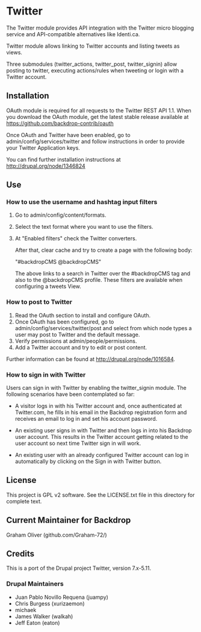 # Twitter

The Twitter module provides API integration with the Twitter micro
blogging service and API-compatible alternatives like Identi.ca.

Twitter module allows linking to Twitter accounts and listing 
tweets as views.

Three submodules (twitter_actions, twitter_post, twitter_signin) 
allow posting to twitter, executing actions/rules when tweeting 
or login with a Twitter account.

## Installation

OAuth module is required for all requests to the Twitter REST API 1.1. 
When you download the OAuth module, get the latest stable release 
available at https://github.com/backdrop-contrib/oauth

Once OAuth and Twitter have been enabled, go to 
admin/config/services/twitter and follow instructions in order
to provide your Twitter Application keys.

You can find further installation instructions at http://drupal.org/node/1346824

## Use

### How to use the username and hashtag input filters

 1. Go to admin/config/content/formats.
 2. Select the text format where you want to use the filters.
 3. At "Enabled filters" check the Twitter converters.

    After that, clear cache and try to create a page with the 
    following body: 

    "#backdropCMS @backdropCMS"

    The above links to a search in Twitter over the #backdropCMS tag 
    and also to the @backdropCMS profile.
    These filters are available when configuring a tweets View.

### How to post to Twitter

 1. Read the OAuth section to install and configure OAuth.
 2. Once OAuth has been configured, go to 
    admin/config/services/twitter/post and select from which
    node types a user may post to Twitter and the default message.
 3. Verify permissions at admin/people/permissions.
 4. Add a Twitter account and try to edit or post content.

 Further information can be found at http://drupal.org/node/1016584.

### How to sign in with Twitter

Users can sign in with Twitter by enabling the twitter_signin module.
The following scenarios have been contemplated so far:

+ A visitor logs in with his Twitter account and, once authenticated 
  at Twitter.com, he fills in his email in the Backdrop registration 
  form and receives an email to log in and set his account password.
  
+ An existing user signs in with Twitter and then logs in into his 
  Backdrop user account. This results in the Twitter account getting 
  related to the user account so next time Twitter sign in will work.
  
+ An existing user with an already configured Twitter account can
  log in automatically by clicking on the Sign in with Twitter button.


## License

This project is GPL v2 software. See the LICENSE.txt file 
in this directory for complete text.

## Current Maintainer for Backdrop

Graham Oliver (github.com/Graham-72/)


## Credits

This is a port of the Drupal project Twitter, version 7.x-5.11.

### Drupal Maintainers

+ Juan Pablo Novillo Requena (juampy)
+ Chris Burgess (xurizaemon)
+ michaek
+ James Walker (walkah)
+ Jeff Eaton (eaton)
